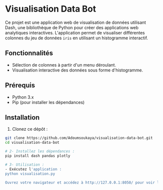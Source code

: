# Visualisation Data Bot

Ce projet est une application web de visualisation de données utilisant Dash, une bibliothèque de Python pour créer des applications web analytiques interactives. L'application permet de visualiser différentes colonnes du jeu de données `iris` en utilisant un histogramme interactif.

## Fonctionnalités

- Sélection de colonnes à partir d'un menu déroulant.
- Visualisation interactive des données sous forme d'histogramme.

## Prérequis

- Python 3.x
- Pip (pour installer les dépendances)

## Installation

1. Clonez ce dépôt :

```bash
git clone https://github.com/Adoumsoukaya/visualisation-data-bot.git
cd visualisation-data-bot

# 2- Installez les dépendances :
pip install dash pandas plotly

# 3- Utilisation :
- Exécutez l'application :
python visualisation.py

Ouvrez votre navigateur et accédez à http://127.0.0.1:8050/ pour voir l'application.
